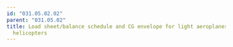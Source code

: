 ```yaml
---
id: "031.05.02.02"
parent: "031.05.02"
title: Load sheet/balance schedule and CG envelope for light aeroplanes and for
  helicopters
---
```

